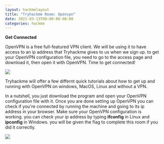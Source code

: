 ```yaml
---
layout: hackmelayout
title: "Tryhackme Room: Openvpn"
date: 2021-03-13T00:00:00-08:00 
categories: hackme
---
```

__Get Connected__

OpenVPN is a free full-featured VPN client. We will be using it to have access to an ip address that Tryhackme gives to us when we sign up. to get your OpenVPN configuration file, you need to go to the access page and download it, then open it with OpenVPN. Time to get connected!

[![]({{site.baseurl}}/assets/getconnected.gif)](https://www.educationconnection.com)

Tryhackme will offer a few differnt quick tutorials about how to get up and running with OpenVPN on windows, MacOS, Linux and without a VPN.

In a nutshell, you just download the program and open your OpenVPN configuration file with it. Once you are done setting up OpenVPN you can check if you're connected by running the machine and going to its ip address in your browser. Make sure your OpenVPN configuration is working. you can check your ip address by typing __ifconfig__ in Linux and __ipconfig__ in Windows. you will be given the flag to complete this room if you did it correctly. 

![]({{site.baseurl}}/assets/openvpnroom001.png)